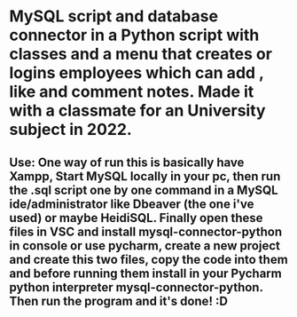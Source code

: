 <h1>MySQL script and database connector in a Python script with classes and a menu that creates or logins employees which can add , like and comment notes. Made it with a classmate for an University subject in 2022.</h1>

<h2>Use: One way of run this is basically have Xampp, Start MySQL locally in your pc, then run the .sql script one by one command in a MySQL ide/administrator like Dbeaver (the one i've used) or
maybe HeidiSQL. Finally open these files in VSC and install mysql-connector-python in console or use pycharm, create a new project and create this two files, copy the code into them and before running them install 
in your Pycharm python interpreter mysql-connector-python. Then run the program and it's done! :D </h2>
